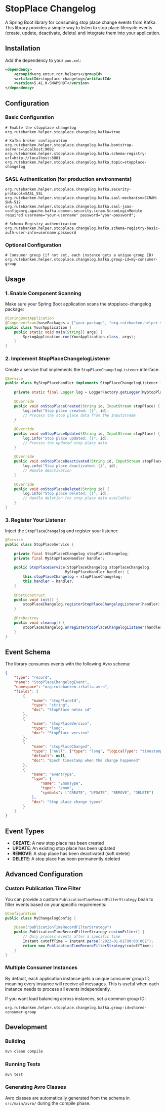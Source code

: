 # StopPlace Changelog

A Spring Boot library for consuming stop place change events from Kafka. This library provides a simple way to listen to stop place lifecycle events (create, update, deactivate, delete) and integrate them into your application.

## Installation

Add the dependency to your `pom.xml`:

```xml
<dependency>
    <groupId>org.entur.ror.helpers</groupId>
    <artifactId>stopplace-changelog</artifactId>
    <version>5.41.0-SNAPSHOT</version>
</dependency>
```

## Configuration

### Basic Configuration

```properties
# Enable the stopplace changelog
org.rutebanken.helper.stopplace.changelog.kafka=true

# Kafka broker configuration
org.rutebanken.helper.stopplace.changelog.kafka.bootstrap-servers=localhost:9092
org.rutebanken.helper.stopplace.changelog.kafka.schema-registry-url=http://localhost:8081
org.rutebanken.helper.stopplace.changelog.kafka.topic=stopplace-changelog
```

### SASL Authentication (for production environments)

```properties
org.rutebanken.helper.stopplace.changelog.kafka.security-protocol=SASL_SSL
org.rutebanken.helper.stopplace.changelog.kafka.sasl-mechanism=SCRAM-SHA-512
org.rutebanken.helper.stopplace.changelog.kafka.sasl-jaas-config=org.apache.kafka.common.security.scram.ScramLoginModule required username="your-username" password="your-password";

# Schema Registry authentication
org.rutebanken.helper.stopplace.changelog.kafka.schema-registry-basic-auth-user-info=username:password
```

### Optional Configuration

```properties
# Consumer group (if not set, each instance gets a unique group ID)
org.rutebanken.helper.stopplace.changelog.kafka.group-id=my-consumer-group
```

## Usage

### 1. Enable Component Scanning

Make sure your Spring Boot application scans the stopplace-changelog package:

```java
@SpringBootApplication
@ComponentScan(basePackages = {"your.package", "org.rutebanken.helper.stopplace.changelog"})
public class YourApplication {
    public static void main(String[] args) {
        SpringApplication.run(YourApplication.class, args);
    }
}
```

### 2. Implement StopPlaceChangelogListener

Create a service that implements the `StopPlaceChangelogListener` interface:

```java
@Service
public class MyStopPlaceHandler implements StopPlaceChangelogListener {
    
    private static final Logger log = LoggerFactory.getLogger(MyStopPlaceHandler.class);
    
    @Override
    public void onStopPlaceCreated(String id, InputStream stopPlace) {
        log.info("Stop place created: {}", id);
        // Process the stop place data from the InputStream
    }
    
    @Override
    public void onStopPlaceUpdated(String id, InputStream stopPlace) {
        log.info("Stop place updated: {}", id);
        // Process the updated stop place data
    }
    
    @Override
    public void onStopPlaceDeactivated(String id, InputStream stopPlace) {
        log.info("Stop place deactivated: {}", id);
        // Handle deactivation
    }
    
    @Override
    public void onStopPlaceDeleted(String id) {
        log.info("Stop place deleted: {}", id);
        // Handle deletion (no stop place data available)
    }
}
```

### 3. Register Your Listener

Inject the `StopPlaceChangelog` and register your listener:

```java
@Service
public class StopPlaceService {
    
    private final StopPlaceChangelog stopPlaceChangelog;
    private final MyStopPlaceHandler handler;
    
    public StopPlaceService(StopPlaceChangelog stopPlaceChangelog, 
                           MyStopPlaceHandler handler) {
        this.stopPlaceChangelog = stopPlaceChangelog;
        this.handler = handler;
    }
    
    @PostConstruct
    public void init() {
        stopPlaceChangelog.registerStopPlaceChangelogListener(handler);
    }
    
    @PreDestroy
    public void cleanup() {
        stopPlaceChangelog.unregisterStopPlaceChangelogListener(handler);
    }
}
```

## Event Schema

The library consumes events with the following Avro schema:

```json
{
    "type": "record",
    "name": "StopPlaceChangelogEvent",
    "namespace": "org.rutebanken.irkalla.avro",
    "fields": [
        {
            "name": "stopPlaceId",
            "type": "string",
            "doc": "StopPlace netex id"
        },
        {
            "name": "stopPlaceVersion",
            "type": "long",
            "doc": "StopPlace version"
        },
        {
            "name": "stopPlaceChanged",
            "type": ["null", {"type": "long", "logicalType": "timestamp-millis"}],
            "default": null,
            "doc": "Epoch timestamp when the change happened"
        },
        {
            "name": "eventType",
            "type": {
                "name": "EnumType",
                "type": "enum",
                "symbols": ["CREATE", "UPDATE", "REMOVE", "DELETE"]
            },
            "doc": "Stop place change types"
        }
    ]
}
```

## Event Types

- **CREATE**: A new stop place has been created
- **UPDATE**: An existing stop place has been updated
- **REMOVE**: A stop place has been deactivated (soft delete)
- **DELETE**: A stop place has been permanently deleted

## Advanced Configuration

### Custom Publication Time Filter

You can provide a custom `PublicationTimeRecordFilterStrategy` bean to filter events based on your specific requirements:

```java
@Configuration
public class MyChangelogConfig {
    
    @Bean("publicationTimeRecordFilterStrategy")
    public PublicationTimeRecordFilterStrategy customFilter() {
        // Only process events after a specific time
        Instant cutoffTime = Instant.parse("2023-01-01T00:00:00Z");
        return new PublicationTimeRecordFilterStrategy(cutoffTime);
    }
}
```

### Multiple Consumer Instances

By default, each application instance gets a unique consumer group ID, meaning every instance will receive all messages. This is useful when each instance needs to process all events independently.

If you want load balancing across instances, set a common group ID:

```properties
org.rutebanken.helper.stopplace.changelog.kafka.group-id=shared-consumer-group
```

## Development

### Building

```bash
mvn clean compile
```

### Running Tests

```bash
mvn test
```

### Generating Avro Classes

Avro classes are automatically generated from the schema in `src/main/avro/` during the compile phase.
